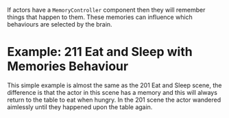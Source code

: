 
If actors have a `MemoryController` component then they will remember things
that happen to them. These memories can influence which behaviours are selected by the brain.

# Example: 211 Eat and Sleep with Memories Behaviour

This simple example is almost the same as the 201 Eat and Sleep scene, the difference is that the actor in this scene has a memory and this will always return to the table to eat when hungry. In the 201 scene the actor wandered aimlessly until they happened upon the table again.